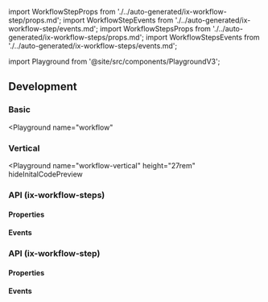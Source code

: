 import WorkflowStepProps from './../auto-generated/ix-workflow-step/props.md';
import WorkflowStepEvents from './../auto-generated/ix-workflow-step/events.md';
import WorkflowStepsProps from './../auto-generated/ix-workflow-steps/props.md';
import WorkflowStepsEvents from './../auto-generated/ix-workflow-steps/events.md';

import Playground from '@site/src/components/PlaygroundV3';

## Development

### Basic

<Playground
name="workflow"
>
</Playground>

### Vertical

<Playground
name="workflow-vertical"
height="27rem"
hideInitalCodePreview
>
</Playground>

### API (ix-workflow-steps)

#### Properties

<WorkflowStepsProps />

#### Events

<WorkflowStepsEvents />

### API (ix-workflow-step)

#### Properties

<WorkflowStepProps />

#### Events

<WorkflowStepEvents />
